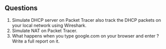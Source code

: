 ## Questions
1. Simulate DHCP server on Packet Tracer also track the DHCP packets on your local network using Wireshark.
2. Simulate NAT on Packet Tracer.
3. What happens when you type google.com on your browser and enter ? Write a full report on it.
